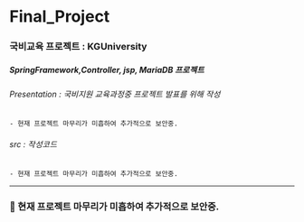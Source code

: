 # Final_Project


### 국비교육 프로젝트 : KGUniversity
##### SpringFramework,Controller, jsp, MariaDB 프로젝트

###### Presentation : 국비지원 교육과정중 프로젝트 발표를 위해 작성
    - 현재 프로젝트 마무리가 미흡하여 추가적으로 보안중.

###### src : 작성코드
    - 현재 프로젝트 마무리가 미흡하여 추가적으로 보안중.

-------------------------------------------------------------------------------------

### 🚧 현재 프로젝트 마무리가 미흡하여 추가적으로 보안중.
